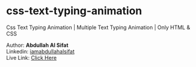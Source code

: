 # css-text-typing-animation
Css Text Typing Animation | Multiple Text Typing Animation | Only HTML &amp; CSS

Author: <b>Abdullah Al Sifat</b><br>
Linkedin: <a href="https://www.facebook.com/coder.abdullahalsifat/">iamabdullahalsifat</a><br>
Live Link: <a href="https://abdullahalsifat.github.io/css-text-typing-animation/">Click Here</a><br>
